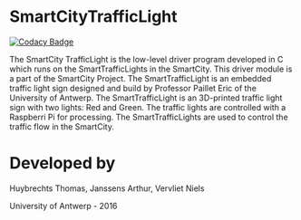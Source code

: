 SmartCityTrafficLight
=====================

[![Codacy Badge](https://api.codacy.com/project/badge/Grade/dff96b20de8248baacf2661b771a5d70)](https://www.codacy.com/app/SmartCity-UAntwerpen/SmartCityTrafficLight?utm_source=github.com&amp;utm_medium=referral&amp;utm_content=SmartCity-UAntwerpen/SmartCityTrafficLight&amp;utm_campaign=Badge_Grade)

The SmartCity TrafficLight is the low-level driver program developed in C which runs on the SmartTrafficLights in
the SmartCity. This driver module is a part of the SmartCity Project. The SmartTrafficLight is an embedded traffic
light sign designed and build by Professor Paillet Eric of the University of Antwerp. The SmartTrafficLight is an
3D-printed traffic light sign with two lights: Red and Green. The traffic lights are controlled with a Raspberri Pi
for processing. The SmartTrafficLights are used to control the traffic flow in the SmartCity.


Developed by
============

Huybrechts Thomas,
Janssens Arthur,
Vervliet Niels

University of Antwerp - 2016
